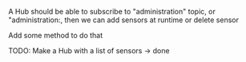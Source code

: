 

A Hub should be able to subscribe to "administration" topic, or "administration:<its id>, then we can add sensors at runtime
or delete sensor

Add some method to do that

TODO:
Make a Hub with a list of sensors -> done

